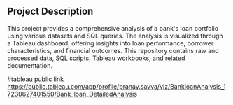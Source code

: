 ## Project Description

This project provides a comprehensive analysis of a bank's loan portfolio using various datasets and SQL queries. The analysis is visualized through a Tableau dashboard, offering insights into loan performance, borrower characteristics, and financial outcomes. This repository contains raw and processed data, SQL scripts, Tableau workbooks, and related documentation.

#tableau public link
https://public.tableau.com/app/profile/pranay.savva/viz/BankloanAnalysis_17230627401550/Bank_loan_DetailedAnalysis
